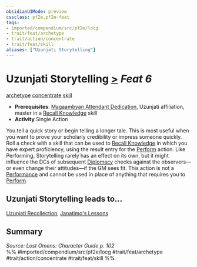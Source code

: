 ```yaml
---
obsidianUIMode: preview
cssclass: pf2e,pf2e-feat
tags:
- imported/compendium/src/pf2e/locg
- trait/feat/archetype
- trait/action/concentrate
- trait/feat/skill
aliases: ["Uzunjati Storytelling"]
---
```

# Uzunjati Storytelling  [>](chapter-9-playing-the-game.md#Actions "Single Action") *Feat 6*  
[archetype](archetype.md)  [concentrate](concentrate.md)  [skill](skill.md)  

- **Prerequisites**: [Magaambyan Attendant Dedication](magaambyan-attendant-dedication-locg.md), Uzunjati affiliation, master in a [Recall Knowledge](recall-knowledge.md) skill
- **Activity** Single Action

You tell a quick story or begin telling a longer tale. This is most useful when you want to prove your scholarly credibility or impress someone quickly. Roll a check with a skill that can be used to [Recall Knowledge](recall-knowledge.md) in which you have expert proficiency, using the result entry for the [Perform](perform.md) action. Like Performing, Storytelling rarely has an effect on its own, but it might influence the DCs of subsequent [Diplomacy](../skills.md#Diplomacy) checks against the observers—or even change their attitudes—if the GM sees fit. This action is not a [Performance](../skills.md#Performance) and cannot be used in place of anything that requires you to [Perform](perform.md).

## Uzunjati Storytelling leads to...

[Uzunjati Recollection](uzunjati-recollection-locg.md), [Janatimo's Lessons](janatimos-lessons-lol.md)

## Summary

*Source: Lost Omens: Character Guide p. 102*  
%% #imported/compendium/src/pf2e/locg #trait/feat/archetype #trait/action/concentrate #trait/feat/skill %%